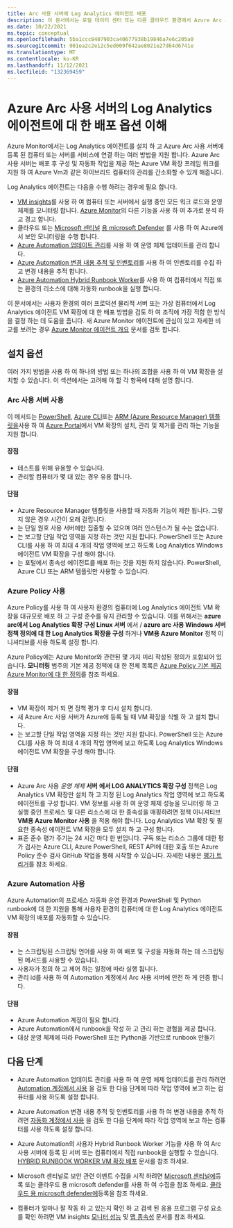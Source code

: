 ```yaml
---
title: Arc 사용 서버에 Log Analytics 에이전트 배포
description: 이 문서에서는 로컬 데이터 센터 또는 다른 클라우드 환경에서 Azure Arc 사용 서버에 등록 된 Windows 및 Linux 기반 컴퓨터에 Log Analytics 에이전트를 배포 하는 다양 한 방법을 검토 합니다.
ms.date: 10/22/2021
ms.topic: conceptual
ms.openlocfilehash: 5ba1ccc8407903ca40677938b19846a7e6c205a0
ms.sourcegitcommit: 901ea2c2e12c5ed009f642ae8021e27d64d6741e
ms.translationtype: MT
ms.contentlocale: ko-KR
ms.lasthandoff: 11/12/2021
ms.locfileid: "132369459"
---
```

# <a name="understand-deployment-options-for-the-log-analytics-agent-on-azure-arc-enabled-servers"></a>Azure Arc 사용 서버의 Log Analytics 에이전트에 대 한 배포 옵션 이해

Azure Monitor에서는 Log Analytics 에이전트를 설치 하 고 Azure Arc 사용 서버에 등록 된 컴퓨터 또는 서버를 서비스에 연결 하는 여러 방법을 지원 합니다. Azure Arc 사용 서버는 배포 후 구성 및 자동화 작업을 제공 하는 Azure VM 확장 프레임 워크를 지원 하 여 Azure Vm과 같은 하이브리드 컴퓨터의 관리를 간소화할 수 있게 해줍니다.

Log Analytics 에이전트는 다음을 수행 하려는 경우에 필요 합니다.

* [VM insights](../../azure-monitor/vm/vminsights-overview.md)를 사용 하 여 컴퓨터 또는 서버에서 실행 중인 모든 워크 로드와 운영 체제를 모니터링 합니다. [Azure Monitor](../../azure-monitor/overview.md)의 다른 기능을 사용 하 여 추가로 분석 하 고 경고 합니다.
* 클라우드 또는 [Microsoft 센티널](../../sentinel/overview.md) [용 microsoft Defender](../../defender-for-cloud/defender-for-cloud-introduction.md) 를 사용 하 여 Azure에서 보안 모니터링을 수행 합니다.
* [Azure Automation 업데이트 관리](../../automation/update-management/overview.md)를 사용 하 여 운영 체제 업데이트를 관리 합니다.
* [Azure Automation 변경 내용 추적 및 인벤토리](../../automation/change-tracking/overview.md)를 사용 하 여 인벤토리를 수집 하 고 변경 내용을 추적 합니다.
* [Azure Automation Hybrid Runbook Worker](../../automation/automation-hybrid-runbook-worker.md)를 사용 하 여 컴퓨터에서 직접 또는 환경의 리소스에 대해 자동화 runbook을 실행 합니다.

이 문서에서는 사용자 환경의 여러 프로덕션 물리적 서버 또는 가상 컴퓨터에서 Log Analytics 에이전트 VM 확장에 대 한 배포 방법을 검토 하 여 조직에 가장 적합 한 방식을 결정 하는 데 도움을 줍니다. 새 Azure Monitor 에이전트에 관심이 있고 자세한 비교를 보려는 경우 [Azure Monitor 에이전트 개요](../../azure-monitor//agents/agents-overview.md) 문서를 검토 합니다.  

## <a name="installation-options"></a>설치 옵션

여러 가지 방법을 사용 하 여 하나의 방법 또는 하나의 조합을 사용 하 여 VM 확장을 설치할 수 있습니다. 이 섹션에서는 고려해 야 할 각 항목에 대해 설명 합니다.

### <a name="using-arc-enabled-servers"></a>Arc 사용 서버 사용

이 메서드는 [PowerShell](manage-vm-extensions-powershell.md), [Azure CLI](manage-vm-extensions-cli.md)또는 [ARM (Azure Resource Manager) 템플릿을](manage-vm-extensions-template.md)사용 하 여 [Azure Portal](manage-vm-extensions-portal.md)에서 VM 확장의 설치, 관리 및 제거를 관리 하는 기능을 지원 합니다.

#### <a name="advantages"></a>장점

* 테스트를 위해 유용할 수 있습니다.
* 관리할 컴퓨터가 몇 대 있는 경우 유용 합니다.

#### <a name="disadvantages"></a>단점

* Azure Resource Manager 템플릿을 사용할 때 자동화 기능이 제한 됩니다. 그렇지 않은 경우 시간이 오래 걸립니다.
* 는 단일 원호 사용 서버에만 집중할 수 있으며 여러 인스턴스가 될 수는 없습니다.
* 는 보고할 단일 작업 영역을 지정 하는 것만 지원 합니다. PowerShell 또는 Azure CLI를 사용 하 여 최대 4 개의 작업 영역에 보고 하도록 Log Analytics Windows 에이전트 VM 확장을 구성 해야 합니다.
* 는 포털에서 종속성 에이전트를 배포 하는 것을 지원 하지 않습니다. PowerShell, Azure CLI 또는 ARM 템플릿만 사용할 수 있습니다.

### <a name="using-azure-policy"></a>Azure Policy 사용

Azure Policy를 사용 하 여 사용자 환경의 컴퓨터에 Log Analytics 에이전트 VM 확장을 대규모로 배포 하 고 구성 준수를 유지 관리할 수 있습니다. 이를 위해서는 **azure arc에서 Log Analytics 확장 구성 Linux 서버** 에서  /  **azure arc 사용 Windows 서버 정책 정의에 대 한 Log Analytics 확장을 구성** 하거나 **VM용 Azure Monitor** 정책 이니셔티브를 사용 하도록 설정 합니다.

Azure Policy에는 Azure Monitor와 관련된 몇 가지 미리 작성된 정의가 포함되어 있습니다. **모니터링** 범주의 기본 제공 정책에 대 한 전체 목록은 [Azure Policy 기본 제공 Azure Monitor에 대 한 정의](../../azure-monitor/policy-reference.md)를 참조 하세요.

#### <a name="advantages"></a>장점

* VM 확장이 제거 되 면 정책 평가 후 다시 설치 합니다.
* 새 Azure Arc 사용 서버가 Azure에 등록 될 때 VM 확장을 식별 하 고 설치 합니다.
* 는 보고할 단일 작업 영역을 지정 하는 것만 지원 합니다. PowerShell 또는 Azure CLI를 사용 하 여 최대 4 개의 작업 영역에 보고 하도록 Log Analytics Windows 에이전트 VM 확장을 구성 해야 합니다.

#### <a name="disadvantages"></a>단점

* Azure Arc 사용 *운영 체제* **서버** **에서 LOG ANALYTICS 확장 구성** 정책은 Log Analytics VM 확장만 설치 하 고 지정 된 Log Analytics 작업 영역에 보고 하도록 에이전트를 구성 합니다. VM 정보를 사용 하 여 운영 체제 성능을 모니터링 하 고 실행 중인 프로세스 및 다른 리소스에 대 한 종속성을 매핑하려면 정책 이니셔티브 **VM용 Azure Monitor 사용** 을 적용 해야 합니다. Log Analytics VM 확장 및 필요한 종속성 에이전트 VM 확장을 모두 설치 하 고 구성 합니다.
* 표준 준수 평가 주기는 24 시간 마다 한 번입니다. 구독 또는 리소스 그룹에 대한 평가 검사는 Azure CLI, Azure PowerShell, REST API에 대한 호출 또는 Azure Policy 준수 검사 GitHub 작업을 통해 시작할 수 있습니다. 자세한 내용은 [평가 트리거](../../governance/policy/how-to/get-compliance-data.md#evaluation-triggers)를 참조 하세요.

### <a name="using-azure-automation"></a>Azure Automation 사용

Azure Automation의 프로세스 자동화 운영 환경과 PowerShell 및 Python runbook에 대 한 지원을 통해 사용자 환경의 컴퓨터에 대 한 Log Analytics 에이전트 VM 확장의 배포를 자동화할 수 있습니다.

#### <a name="advantages"></a>장점

* 는 스크립팅된 스크립팅 언어를 사용 하 여 배포 및 구성을 자동화 하는 데 스크립팅된 메서드를 사용할 수 있습니다.
* 사용자가 정의 하 고 제어 하는 일정에 따라 실행 됩니다.
* 관리 id를 사용 하 여 Automation 계정에서 Arc 사용 서버에 안전 하 게 인증 합니다.

#### <a name="disadvantages"></a>단점

* Azure Automation 계정이 필요 합니다.
* Azure Automation에서 runbook을 작성 하 고 관리 하는 경험을 제공 합니다.
* 대상 운영 체제에 따라 PowerShell 또는 Python을 기반으로 runbook 만들기

## <a name="next-steps"></a>다음 단계

* Azure Automation 업데이트 관리를 사용 하 여 운영 체제 업데이트를 관리 하려면 [Automation 계정에서 사용](../../automation/update-management/enable-from-automation-account.md) 을 검토 한 다음 단계에 따라 작업 영역에 보고 하는 컴퓨터를 사용 하도록 설정 합니다.

* Azure Automation 변경 내용 추적 및 인벤토리를 사용 하 여 변경 내용을 추적 하려면 [자동화 계정에서 사용](../../automation/change-tracking/enable-from-automation-account.md) 을 검토 한 다음 단계에 따라 작업 영역에 보고 하는 컴퓨터를 사용 하도록 설정 합니다.

* Azure Automation의 사용자 Hybrid Runbook Worker 기능을 사용 하 여 Arc 사용 서버에 등록 된 서버 또는 컴퓨터에서 직접 runbook을 실행할 수 있습니다. [HYBRID RUNBOOK WORKER VM 확장 배포](../../automation/extension-based-hybrid-runbook-worker-install.md) 문서를 참조 하세요.

* Microsoft 센티널로 보안 관련 이벤트 수집을 시작 하려면 [Microsoft 센티널에](scenario-onboard-azure-sentinel.md)등록 또는 클라우드 용 microsoft defender를 사용 하 여 수집을 참조 하세요. [클라우드 용 microsoft defender에](../../security-center/quickstart-onboard-machines.md)등록을 참조 하세요.

* 컴퓨터가 얼마나 잘 작동 하 고 있는지 확인 하 고 검색 된 응용 프로그램 구성 요소를 확인 하려면 VM insights [모니터 성능](../../azure-monitor/vm/vminsights-performance.md) 및 [맵 종속성](../../azure-monitor/vm/vminsights-maps.md) 문서를 참조 하세요.
